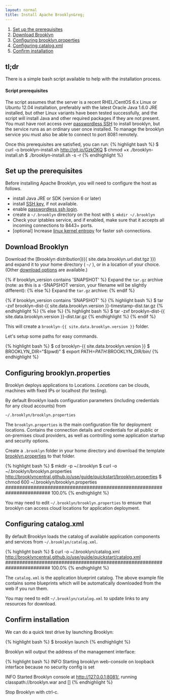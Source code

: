 ```yaml
---
layout: normal
title: Install Apache Brooklyn&reg;
---
```

1. [Set up the prerequisites](#prerequisites)
1. [Download Brooklyn](#download)
1. [Configuring brooklyn.properties](#configuring-properties)
1. [Configuring catalog.xml](#configuring-catalog)
1. [Confirm installation](#confirm)

## tl;dr
There is a simple bash script available to help with the installation process. 

#### Script prerequisites
The script assumes that the server is a recent RHEL/CentOS 6.x Linux or Ubuntu 12.04 installation, preferably with the latest Oracle Java 1.6.0 JRE installed, but other Linux variants have been tested successfully, and the script will install Java and other required packages if they are not present. You must have root access over [passwordless SSH](/learnmore/passwordless-ssh.html) to install brooklyn, but the service runs as an ordinary user once installed. To manage the brooklyn service you must also be able to connect to port 8081 remotely.

Once this prerequisites are satisfied, you can run:
{% highlight bash %}
$ curl -o brooklyn-install.sh http://git.io/GzkOKQ
$ chmod +x ./brooklyn-install.sh
$ ./brooklyn-install.sh -s -r <your-server-ip>
{% endhighlight %}

## <a id="prerequisites"></a>Set up the prerequisites

Before installing Apache Brooklyn, you will need to configure the host as follows. 

* install Java JRE or SDK (version 6 or later)
* install [SSH key](/learnmore/ssh-key.html), if not available.
* enable [passwordless ssh login](/learnmore/passwordless-ssh.html).
* create a `~/.brooklyn` directory on the host with `$ mkdir ~/.brooklyn`
* Check your iptables service, and if enabled, make sure that it accepts all incoming connections to 8443+ ports.
* [optional] Increase [linux kernel entropy](/learnmore/increase-entropy.html) for faster ssh connections.

## <a id="download"></a>Download Brooklyn

Download the [Brooklyn distribution]({{ site.data.brooklyn.url.dist.tgz }}) and expand it to your home directory ( `~/` ), or in a location of your choice. 
(Other [download options]({{site.url}}/download.html) are available.)

{% if brooklyn_version contains 'SNAPSHOT' %}
Expand the `tar.gz` archive (note: as this is a -SNAPSHOT version, your filename will be slightly different):
{% else %}
Expand the `tar.gz` archive:
{% endif %}

{% if brooklyn_version contains 'SNAPSHOT' %}
{% highlight bash %}
$ tar -zxf brooklyn-dist-{{ site.data.brooklyn.version }}-timestamp-dist.tar.gz
{% endhighlight %}
{% else %}
{% highlight bash %}
$ tar -zxf brooklyn-dist-{{ site.data.brooklyn.version }}-dist.tar.gz
{% endhighlight %}
{% endif %}

This will create a `brooklyn-{{ site.data.brooklyn.version }}` folder.

Let's setup some paths for easy commands.

{% highlight bash %}
$ cd brooklyn-{{ site.data.brooklyn.version }}
$ BROOKLYN_DIR="$(pwd)"
$ export PATH=$PATH:$BROOKLYN_DIR/bin/
{% endhighlight %}

## <a id="configuring-properties"></a>Configuring brooklyn.properties
Brooklyn deploys applications to Locations. *Locations* can be clouds, machines with fixed IPs or localhost (for testing).

By default Brooklyn loads configuration parameters (including credentials for any cloud accounts) from 

`~/.brooklyn/brooklyn.properties` 

The `brooklyn.properties` is the main configuration file for deployment locations. Contains the connection details and credentials for all public or on-premises cloud providers, as well as controlling some application startup and security options.

Create a `.brooklyn` folder in your home directory and download the template [brooklyn.properties](brooklyn.properties) to that folder.

{% highlight bash %}
$ mkdir -p ~/.brooklyn
$ curl -o ~/.brooklyn/brooklyn.properties http://brooklyncentral.github.io/use/guide/quickstart/brooklyn.properties
$ chmod 600 ~/.brooklyn/brooklyn.properties
######################################################################## 
100.0%
{% endhighlight %}

You may need to edit `~/.brooklyn/brooklyn.properties` to ensure that brooklyn can access cloud locations for application deployment.

## <a id="configuring-catalog"></a>Configuring catalog.xml
By default Brooklyn loads the catalog of available application components and services from 
`~/.brooklyn/catalog.xml`. 

{% highlight bash %}
$ curl -o ~/.brooklyn/catalog.xml \
http://brooklyncentral.github.io/use/guide/quickstart/catalog.xml
######################################################################## 
100.0%
{% endhighlight %}

The `catalog.xml` is the application blueprint catalog. The above example file contains some blueprints which will be automatically downloaded from the web if you run them.

You may need to edit `~/.brooklyn/catalog.xml` to update links to any resources for download.

## <a id="confirm"></a>Confirm installation
We can do a quick test drive by launching Brooklyn:

{% highlight bash %}
$ brooklyn launch
{% endhighlight %}

Brooklyn will output the address of the management interface:

{% highlight bash %}
INFO  Starting brooklyn web-console on loopback interface because no security config is set

INFO  Started Brooklyn console at http://127.0.0.1:8081/, running classpath://brooklyn.war and []
{% endhighlight %}

Stop Brooklyn with ctrl-c.
